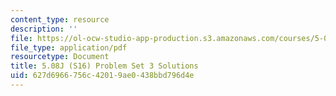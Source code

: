 ```yaml
---
content_type: resource
description: ''
file: https://ol-ocw-studio-app-production.s3.amazonaws.com/courses/5-08j-biological-chemistry-ii-spring-2016/627d6966756c42019ae0438bbd796d4e_MIT5_08jS16ps3_soln.pdf
file_type: application/pdf
resourcetype: Document
title: 5.08J (S16) Problem Set 3 Solutions
uid: 627d6966-756c-4201-9ae0-438bbd796d4e
---
```

